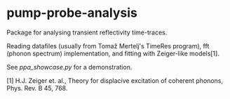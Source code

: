 # pump-probe-analysis
Package for analysing transient reflectivity time-traces.

Reading datafiles (usually from Tomaž Mertelj's TimeRes program), fft (phonon spectrum) implementation, and fitting with Zeiger-like models[1].

See *ppa_showcase.py* for a demonstration.


[1] H.J. Zeiger et. al., Theory for displacive excitation of coherent phonons, Phys. Rev. B 45, 768.
